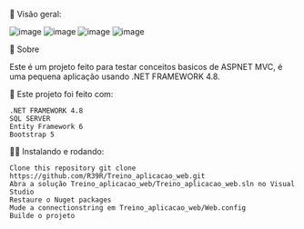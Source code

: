👀 Visão geral:

![image](https://github.com/user-attachments/assets/0169fd44-aa62-481e-9923-27e87df8560f)
![image](https://github.com/user-attachments/assets/6f01b764-7c9e-4a56-be98-231b2da27326)
![image](https://github.com/user-attachments/assets/cbeb7609-8244-4ddf-9597-f7c8a9cd83ca)
![image](https://github.com/user-attachments/assets/c0165c33-dc89-4890-b9fe-87b8218ca6be)

📖 Sobre

Este é um projeto feito para testar conceitos basicos de ASPNET MVC, é uma pequena aplicação usando .NET FRAMEWORK 4.8.

🧱 Este projeto foi feito com:

    .NET FRAMEWORK 4.8
    SQL SERVER
    Entity Framework 6
    Bootstrap 5

🏄‍♂️ Instalando e rodando:

    Clone this repository git clone https://github.com/R39R/Treino_aplicacao_web.git
    Abra a solução Treino_aplicacao_web/Treino_aplicacao_web.sln no Visual Studio
    Restaure o Nuget packages
    Mude a connectionstring em Treino_aplicacao_web/Web.config
    Builde o projeto
